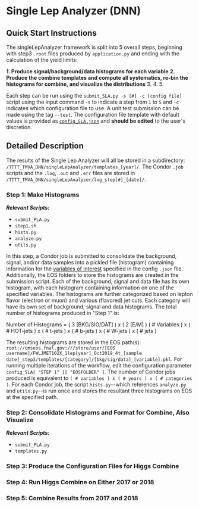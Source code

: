 # Single Lep Analyzer (DNN)

## Quick Start Instructions

The singleLepAnalyzer framework is split into 5 overall steps, beginning with step3 `.root` files produced by `application.py` and ending with the calculation of the yield limits:

__1.  Produce signal/background/data histograms for each variable__
__2.  Produce the combine templates and compute all systematics, re-bin the histograms for combine, and visualize the distributions__
3. 
4.
5.

Each step can be run using the `submit_SLA.py -s [#] -c [config file]` script using the input command `-s` to indicate a step from `1` to `5` and `-c` indicates which configuration file to use. A unit test submission can be made using the tag `--test`. The configuration file template with default values is provided as [`config_SLA.json`](https://github.com/daniel-sunyou-li/TTTT_TMVA_DNN/blob/test/singleLepAnalyzer/config_SLA.json) and __should be edited__ to the user's discretion.

## Detailed Description
The results of the Single Lep Analyzer will all be stored in a subdirectory: `/TTTT_TMVA_DNN/singleLepAnalyzer/templates_[year]/`. The Condor `.job` scripts and the `.log`, `.out` and `.err` files are stored in `/TTTT_TMVA_DNN/singleLepAnalyzer/log_step[#]_[date]/`.

### Step 1: Make Histograms 
___Relevant Scripts:___
* `submit_PLA.py`
* `step1.sh`
* `hists.py`
* `analyze.py`
* `utils.py`

In this step, a Condor job is submitted to consolidate the background, signal, and/or data samples into a pickled file (histogram) containing information for the [variables of interest](https://github.com/daniel-sunyou-li/TTTT_TMVA_DNN/blob/test/varsList.py#L572-L573) specified in the config `.json` file. Additionally, the EOS folders to store the histograms are created in the submission script.  Each of the background, signal and data file has its own histogram, with each histogram containing information on one of the specified variables. The histograms are further categorized based on lepton flavor (electron or muon) and various (flavored) jet cuts.  Each category will have its own set of background, signal and data histograms.  The total number of histograms produced in "Step 1" is:

  Number of Histograms = ( 3 [BKG/SIG/DAT] ) x ( 2 [E/M] ) ( # Variables ) x ( # HOT-jets ) x ( # t-jets ) x ( # b-jets ) x ( # W-jets ) x ( # jets )
  
The resulting histograms are stored in the EOS path(s): `root://cmseos.fnal.gov:///store/user/[EOS username]/FWLJMET102X_1lep[year]_Oct2019_4t_[sample date]_step3/templates/[category]/[bkg/sig/data]_[variable].pkl`. For running multiple iterations of the workflow, edit the configuration parameter `config_SLA[ "STEP 1" ][ "EOSFOLDER" ]`.  The number of Condor jobs produced is equivalent to `( # variables ) x ( # years ) x ( # categories )`.  For each Condor job, the script `hists.py`--which references `analyze.py` and `utils.py`--is run once and stores the resultant three histograms on EOS at the specified path.

### Step 2: Consolidate Histograms and Format for Combine, Also Visualize
___Relevant Scripts:___
* `submit_PLA.py`
* `templates.py`

### Step 3: Produce the Configuration Files for Higgs Combine

### Step 4: Run Higgs Combine on Either 2017 or 2018

### Step 5: Combine Results from 2017 and 2018



